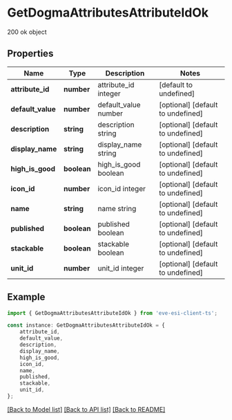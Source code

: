 # GetDogmaAttributesAttributeIdOk

200 ok object

## Properties

Name | Type | Description | Notes
------------ | ------------- | ------------- | -------------
**attribute_id** | **number** | attribute_id integer | [default to undefined]
**default_value** | **number** | default_value number | [optional] [default to undefined]
**description** | **string** | description string | [optional] [default to undefined]
**display_name** | **string** | display_name string | [optional] [default to undefined]
**high_is_good** | **boolean** | high_is_good boolean | [optional] [default to undefined]
**icon_id** | **number** | icon_id integer | [optional] [default to undefined]
**name** | **string** | name string | [optional] [default to undefined]
**published** | **boolean** | published boolean | [optional] [default to undefined]
**stackable** | **boolean** | stackable boolean | [optional] [default to undefined]
**unit_id** | **number** | unit_id integer | [optional] [default to undefined]

## Example

```typescript
import { GetDogmaAttributesAttributeIdOk } from 'eve-esi-client-ts';

const instance: GetDogmaAttributesAttributeIdOk = {
    attribute_id,
    default_value,
    description,
    display_name,
    high_is_good,
    icon_id,
    name,
    published,
    stackable,
    unit_id,
};
```

[[Back to Model list]](../README.md#documentation-for-models) [[Back to API list]](../README.md#documentation-for-api-endpoints) [[Back to README]](../README.md)
